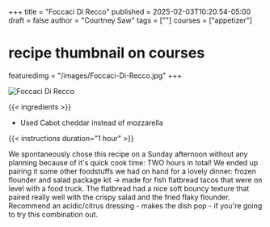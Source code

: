 +++
title = "Foccaci Di Recco"
published = 2025-02-03T10:20:54-05:00
draft = false
author = "Courtney Saw"
tags = [""]
courses = ["appetizer"]
# recipe thumbnail on courses
featuredimg = "/images/Foccaci-Di-Recco.jpg"
+++

<!-- image used on the recipe schema -->
![Foccaci Di Recco](/images/Foccaci-Di-Recco.jpg)

{{< ingredients >}}

* Used Cabot cheddar instead of mozzarella

{{< instructions duration="1 hour" >}}

We spontaneously chose this recipe on a Sunday afternoon without any planning because of it's quick cook time: TWO hours in total! We ended up pairing it some other foodstuffs we had on hand for a lovely dinner: frozen flounder and salad package kit -> made for fish flatbread tacos that were on level with a food truck. The flatbread had a nice soft bouncy texture that paired really well with the crispy salad and the fried flaky flounder. Recommend an acidic/citrus dressing - makes the dish pop - if you're going to try this combination out.

